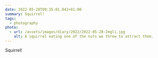```yaml
---
date: 2022-05-28T09:35:01.042+01:00
summary: Squirrel!
tags:
  - photography
photo:
  - url: /assets/images/diary/2022/2022-05-28-2mgli.jpg
    alt: A squirrel eating one of the nuts we threw to attract them.
---
```

Squirrel!
